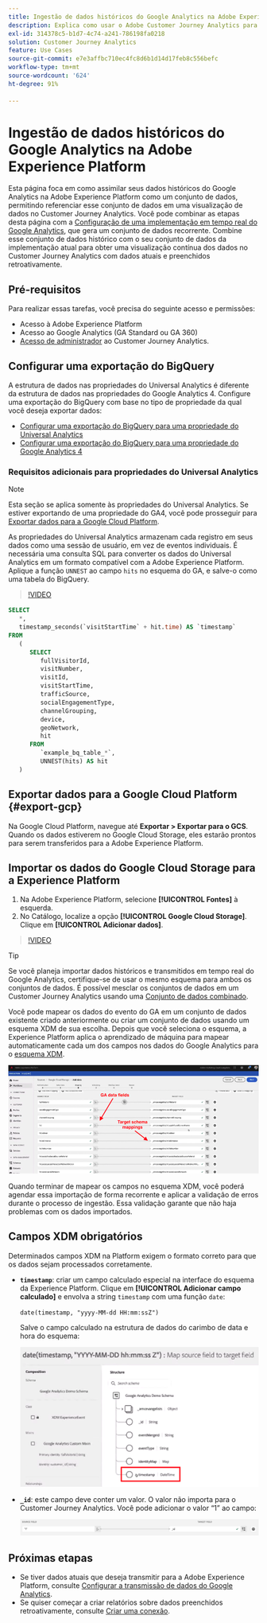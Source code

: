 ```yaml
---
title: Ingestão de dados históricos do Google Analytics na Adobe Experience Platform
description: Explica como usar o Adobe Customer Journey Analytics para assimilar dados do Google Analytics na Adobe Experience Platform.
exl-id: 314378c5-b1d7-4c74-a241-786198fa0218
solution: Customer Journey Analytics
feature: Use Cases
source-git-commit: e7e3affbc710ec4fc8d6b1d14d17feb8c556befc
workflow-type: tm+mt
source-wordcount: '624'
ht-degree: 91%

---
```



# Ingestão de dados históricos do Google Analytics na Adobe Experience Platform

Esta página foca em como assimilar seus dados históricos do Google Analytics na Adobe Experience Platform como um conjunto de dados, permitindo referenciar esse conjunto de dados em uma visualização de dados no Customer Journey Analytics. Você pode combinar as etapas desta página com a [Configuração de uma implementação em tempo real do Google Analytics](streaming.md), que gera um conjunto de dados recorrente. Combine esse conjunto de dados histórico com o seu conjunto de dados da implementação atual para obter uma visualização contínua dos dados no Customer Journey Analytics com dados atuais e preenchidos retroativamente.

## Pré-requisitos

Para realizar essas tarefas, você precisa do seguinte acesso e permissões:

* Acesso à Adobe Experience Platform
* Acesso ao Google Analytics (GA Standard ou GA 360)
* [Acesso de administrador](/help/admin/cja-access-control.md) ao Customer Journey Analytics.

## Configurar uma exportação do BigQuery

A estrutura de dados nas propriedades do Universal Analytics é diferente da estrutura de dados nas propriedades do Google Analytics 4. Configure uma exportação do BigQuery com base no tipo de propriedade da qual você deseja exportar dados:

* [Configurar uma exportação do BigQuery para uma propriedade do Universal Analytics](https://support.google.com/analytics/answer/3416092)
* [Configurar uma exportação do BigQuery para uma propriedade do Google Analytics 4](https://support.google.com/analytics/answer/9823238)

### Requisitos adicionais para propriedades do Universal Analytics

>[!NOTE]
>
>Esta seção se aplica somente às propriedades do Universal Analytics. Se estiver exportando de uma propriedade do GA4, você pode prosseguir para [Exportar dados para a Google Cloud Platform](#export-gcp).

As propriedades do Universal Analytics armazenam cada registro em seus dados como uma sessão de usuário, em vez de eventos individuais. É necessária uma consulta SQL para converter os dados do Universal Analytics em um formato compatível com a Adobe Experience Platform. Aplique a função `UNNEST` ao campo `hits` no esquema do GA, e salve-o como uma tabela do BigQuery.

>[!VIDEO](https://video.tv.adobe.com/v/332634)

```sql
SELECT
   *,
   timestamp_seconds(`visitStartTime` + hit.time) AS `timestamp` 
FROM
   (
      SELECT
         fullVisitorId,
         visitNumber,
         visitId,
         visitStartTime,
         trafficSource,
         socialEngagementType,
         channelGrouping,
         device,
         geoNetwork,
         hit 
      FROM
         `example_bq_table_*`,
         UNNEST(hits) AS hit 
   )
```

## Exportar dados para a Google Cloud Platform {#export-gcp}

Na Google Cloud Platform, navegue até **Exportar > Exportar para o GCS**. Quando os dados estiverem no Google Cloud Storage, eles estarão prontos para serem transferidos para a Adobe Experience Platform.

## Importar os dados do Google Cloud Storage para a Experience Platform

1. Na Adobe Experience Platform, selecione **[!UICONTROL Fontes]** à esquerda.
1. No Catálogo, localize a opção **[!UICONTROL Google Cloud Storage]**. Clique em **[!UICONTROL Adicionar dados]**.

>[!VIDEO](https://video.tv.adobe.com/v/332676)

>[!TIP]
>
>Se você planeja importar dados históricos e transmitidos em tempo real do Google Analytics, certifique-se de usar o mesmo esquema para ambos os conjuntos de dados. É possível mesclar os conjuntos de dados em um Customer Journey Analytics usando uma [Conjunto de dados combinado](/help/connections/combined-dataset.md).

Você pode mapear os dados do evento do GA em um conjunto de dados existente criado anteriormente ou criar um conjunto de dados usando um esquema XDM de sua escolha. Depois que você seleciona o esquema, a Experience Platform aplica o aprendizado de máquina para mapear automaticamente cada um dos campos nos dados do Google Analytics para o [esquema XDM](https://experienceleague.adobe.com/docs/experience-platform/xdm/home.html?lang=pt-BR#ui).

![Mapa do esquema](../assets/schema-map.png)

Quando terminar de mapear os campos no esquema XDM, você poderá agendar essa importação de forma recorrente e aplicar a validação de erros durante o processo de ingestão. Essa validação garante que não haja problemas com os dados importados.

## Campos XDM obrigatórios

Determinados campos XDM na Platform exigem o formato correto para que os dados sejam processados corretamente.

* **`timestamp`**: criar um campo calculado especial na interface do esquema da Experience Platform. Clique em **[!UICONTROL Adicionar campo calculado]** e envolva a string `timestamp` com uma função `date`:

  `date(timestamp, "yyyy-MM-dd HH:mm:ssZ")`

  Salve o campo calculado na estrutura de dados do carimbo de data e hora do esquema:

  ![Carimbo de data e hora](../assets/timestamp.png)

* **`_id`**: este campo deve conter um valor. O valor não importa para o Customer Journey Analytics. Você pode adicionar o valor “1” ao campo:

  ![ID](../assets/_id.png)

## Próximas etapas

* Se tiver dados atuais que deseja transmitir para a Adobe Experience Platform, consulte [Configurar a transmissão de dados do Google Analytics](streaming.md).
* Se quiser começar a criar relatórios sobre dados preenchidos retroativamente, consulte [Criar uma conexão](/help/connections/create-connection.md).
